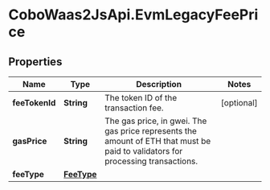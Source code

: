# CoboWaas2JsApi.EvmLegacyFeePrice

## Properties

Name | Type | Description | Notes
------------ | ------------- | ------------- | -------------
**feeTokenId** | **String** | The token ID of the transaction fee. | [optional] 
**gasPrice** | **String** | The gas price, in gwei. The gas price represents the amount of ETH that must be paid to validators for processing transactions. | 
**feeType** | [**FeeType**](FeeType.md) |  | 


